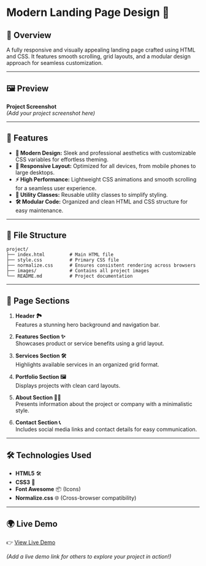# Modern Landing Page Design 🌟

## 🎨 Overview  
A fully responsive and visually appealing landing page crafted using HTML and CSS. It features smooth scrolling, grid layouts, and a modular design approach for seamless customization.

---

## 🖼️ Preview  
**Project Screenshot**  
*(Add your project screenshot here)*  

---

## 🚀 Features  

- **🎨 Modern Design:** Sleek and professional aesthetics with customizable CSS variables for effortless theming.  
- **📱 Responsive Layout:** Optimized for all devices, from mobile phones to large desktops.  
- **⚡ High Performance:** Lightweight CSS animations and smooth scrolling for a seamless user experience.  
- **🧰 Utility Classes:** Reusable utility classes to simplify styling.  
- **🛠️ Modular Code:** Organized and clean HTML and CSS structure for easy maintenance.

---

## 📂 File Structure  

```
project/
├── index.html         # Main HTML file
├── style.css          # Primary CSS file
├── normalize.css      # Ensures consistent rendering across browsers
├── images/            # Contains all project images
└── README.md          # Project documentation
```

---

## 📖 Page Sections  

1. **Header 🏞️**  
   Features a stunning hero background and navigation bar.  

2. **Features Section ✨**  
   Showcases product or service benefits using a grid layout.  

3. **Services Section 🛠️**  
   Highlights available services in an organized grid format.  

4. **Portfolio Section 🖼️**  
   Displays projects with clean card layouts.  

5. **About Section 👩‍💻**  
   Presents information about the project or company with a minimalistic style.  

6. **Contact Section 📞**  
   Includes social media links and contact details for easy communication.  

---

## 🛠️ Technologies Used  

- **HTML5** 🛠️  
- **CSS3** 🎨  
- **Font Awesome** 📦 (Icons)  
- **Normalize.css** 🌐 (Cross-browser compatibility)  

---

## 🌍 Live Demo  
👉 [View Live Demo](https://ashrafmahmoud2.github.io/Leon-Template-Html-Css/)  

*(Add a live demo link for others to explore your project in action!)*
